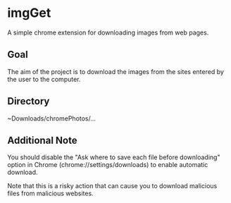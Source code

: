 # imgGet

A simple chrome extension for downloading images from web pages.


## Goal

The aim of the project is to download the images from the sites entered by the user to the computer.

## Directory

~Downloads/chromePhotos/...

## Additional Note

You should disable the "Ask where to save each file before downloading" option in Chrome (chrome://settings/downloads) to enable automatic download.

Note that this is a risky action that can cause you to download malicious files from malicious websites.
